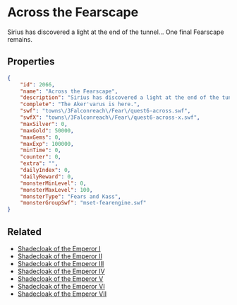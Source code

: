 # Across the Fearscape

Sirius has discovered a light at the end of the tunnel... One final Fearscape remains.

## Properties

```json
{
    "id": 2066,
    "name": "Across the Fearscape",
    "description": "Sirius has discovered a light at the end of the tunnel... One final Fearscape remains.",
    "complete": "The Aker'varus is here.",
    "swf": "towns\/3Falconreach\/Fear\/quest6-across.swf",
    "swfX": "towns\/3Falconreach\/Fear\/quest6-across-x.swf",
    "maxSilver": 0,
    "maxGold": 50000,
    "maxGems": 0,
    "maxExp": 100000,
    "minTime": 0,
    "counter": 0,
    "extra": "",
    "dailyIndex": 0,
    "dailyReward": 0,
    "monsterMinLevel": 0,
    "monsterMaxLevel": 100,
    "monsterType": "Fears and Kass",
    "monsterGroupSwf": "mset-fearengine.swf"
}
```

## Related

- [Shadecloak of the Emperor I](../items/21628-shadecloak-of-the-emperor-i.md)
- [Shadecloak of the Emperor II](../items/21629-shadecloak-of-the-emperor-ii.md)
- [Shadecloak of the Emperor III](../items/21630-shadecloak-of-the-emperor-iii.md)
- [Shadecloak of the Emperor IV](../items/21631-shadecloak-of-the-emperor-iv.md)
- [Shadecloak of the Emperor V](../items/21632-shadecloak-of-the-emperor-v.md)
- [Shadecloak of the Emperor VI](../items/21633-shadecloak-of-the-emperor-vi.md)
- [Shadecloak of the Emperor VII](../items/21634-shadecloak-of-the-emperor-vii.md)

